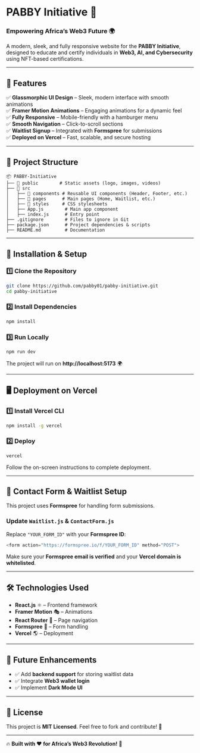 # **PABBY Initiative** 🚀  

### **Empowering Africa’s Web3 Future 🌍**  
A modern, sleek, and fully responsive website for the **PABBY Initiative**, designed to educate and certify individuals in **Web3, AI, and Cybersecurity** using NFT-based certifications.

---

## **🌟 Features**  
✅ **Glassmorphic UI Design** – Sleek, modern interface with smooth animations  
✅ **Framer Motion Animations** – Engaging animations for a dynamic feel  
✅ **Fully Responsive** – Mobile-friendly with a hamburger menu  
✅ **Smooth Navigation** – Click-to-scroll sections  
✅ **Waitlist Signup** – Integrated with **Formspree** for submissions  
✅ **Deployed on Vercel** – Fast, scalable, and secure hosting  

---

## **📂 Project Structure**
```
📦 PABBY-Initiative
├── 📂 public        # Static assets (logo, images, videos)
├── 📂 src
│   ├── 📂 components # Reusable UI components (Header, Footer, etc.)
│   ├── 📂 pages      # Main pages (Home, Waitlist, etc.)
│   ├── 📂 styles     # CSS stylesheets
│   ├── App.js        # Main app component
│   ├── index.js      # Entry point
├── .gitignore        # Files to ignore in Git
├── package.json      # Project dependencies & scripts
├── README.md         # Documentation
```

---

## **🚀 Installation & Setup**  

### **1️⃣ Clone the Repository**
```sh
git clone https://github.com/pabby01/pabby-initiative.git
cd pabby-initiative
```

### **2️⃣ Install Dependencies**
```sh
npm install
```

### **3️⃣ Run Locally**
```sh
npm run dev
```
The project will run on **http://localhost:5173** 🌍

---

## **🖥️ Deployment on Vercel**  
### **1️⃣ Install Vercel CLI**  
```sh
npm install -g vercel
```
### **2️⃣ Deploy**  
```sh
vercel
```
Follow the on-screen instructions to complete deployment.

---

## **📧 Contact Form & Waitlist Setup**
This project uses **Formspree** for handling form submissions.  

### **Update `Waitlist.js` & `ContactForm.js`**
Replace `"YOUR_FORM_ID"` with your **Formspree ID**:
```js
<form action="https://formspree.io/f/YOUR_FORM_ID" method="POST">
```
Make sure your **Formspree email is verified** and your **Vercel domain is whitelisted**.

---

## **🛠️ Technologies Used**
- **React.js** ⚛️ – Frontend framework  
- **Framer Motion** 🎭 – Animations  
- **React Router** 🚏 – Page navigation  
- **Formspree** 📩 – Form handling  
- **Vercel** 🌎 – Deployment  

---

## **🔧 Future Enhancements**
- ✅ Add **backend support** for storing waitlist data  
- ✅ Integrate **Web3 wallet login**  
- ✅ Implement **Dark Mode UI**  

---

## **📜 License**
This project is **MIT Licensed**. Feel free to fork and contribute! 🤝  

---
🔥 **Built with ❤️ for Africa’s Web3 Revolution!** 🚀
